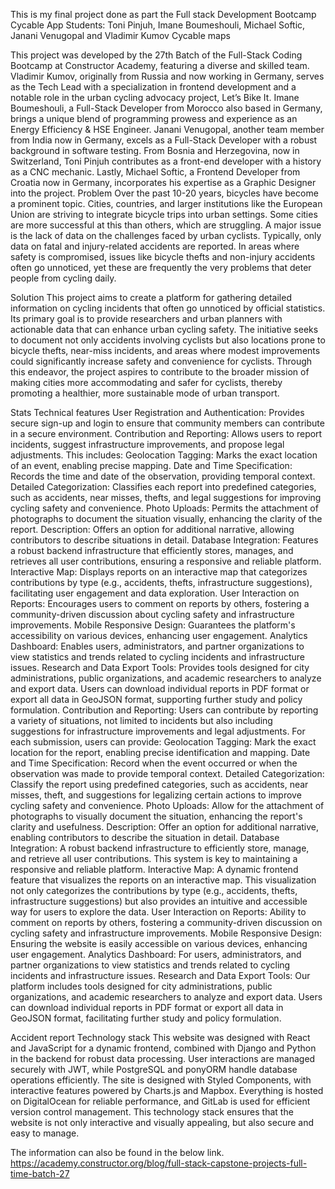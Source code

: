 This is my final project done as part the Full stack Development Bootcamp
Cycable App
Students: Toni Pinjuh, Imane Boumeshouli, Michael Softic, Janani Venugopal and Vladimir Kumov
Cycable maps

This project was developed by the 27th Batch of the Full-Stack Coding Bootcamp at Constructor Academy, featuring a diverse and skilled team. Vladimir Kumov, originally from Russia and now working in Germany, serves as the Tech Lead with a specialization in frontend development and a notable role in the urban cycling advocacy project, Let’s Bike It. Imane Boumeshouli, a Full-Stack Developer from Morocco also based in Germany, brings a unique blend of programming prowess and experience as an Energy Efficiency & HSE Engineer. Janani Venugopal, another team member from India now in Germany, excels as a Full-Stack Developer with a robust background in software testing. From Bosnia and Herzegovina, now in Switzerland, Toni Pinjuh contributes as a front-end developer with a history as a CNC mechanic. Lastly, Michael Softic, a Frontend Developer from Croatia now in Germany, incorporates his expertise as a Graphic Designer into the project.
Problem 
Over the past 10-20 years, bicycles have become a prominent topic. Cities, countries, and larger institutions like the European Union are striving to integrate bicycle trips into urban settings. Some cities are more successful at this than others, which are struggling. A major issue is the lack of data on the challenges faced by urban cyclists. Typically, only data on fatal and injury-related accidents are reported. In areas where safety is compromised, issues like bicycle thefts and non-injury accidents often go unnoticed, yet these are frequently the very problems that deter people from cycling daily.

Solution
This project aims to create a platform for gathering detailed information on cycling incidents that often go unnoticed by official statistics. Its primary goal is to provide researchers and urban planners with actionable data that can enhance urban cycling safety. The initiative seeks to document not only accidents involving cyclists but also locations prone to bicycle thefts, near-miss incidents, and areas where modest improvements could significantly increase safety and convenience for cyclists. Through this endeavor, the project aspires to contribute to the broader mission of making cities more accommodating and safer for cyclists, thereby promoting a healthier, more sustainable mode of urban transport.

Stats
Technical features
User Registration and Authentication: Provides secure sign-up and login to ensure that community members can contribute in a secure environment.
Contribution and Reporting: Allows users to report incidents, suggest infrastructure improvements, and propose legal adjustments. This includes:
Geolocation Tagging: Marks the exact location of an event, enabling precise mapping.
Date and Time Specification: Records the time and date of the observation, providing temporal context.
Detailed Categorization: Classifies each report into predefined categories, such as accidents, near misses, thefts, and legal suggestions for improving cycling safety and convenience.
Photo Uploads: Permits the attachment of photographs to document the situation visually, enhancing the clarity of the report.
Description: Offers an option for additional narrative, allowing contributors to describe situations in detail.
Database Integration: Features a robust backend infrastructure that efficiently stores, manages, and retrieves all user contributions, ensuring a responsive and reliable platform.
Interactive Map: Displays reports on an interactive map that categorizes contributions by type (e.g., accidents, thefts, infrastructure suggestions), facilitating user engagement and data exploration.
User Interaction on Reports: Encourages users to comment on reports by others, fostering a community-driven discussion about cycling safety and infrastructure improvements.
Mobile Responsive Design: Guarantees the platform's accessibility on various devices, enhancing user engagement.
Analytics Dashboard: Enables users, administrators, and partner organizations to view statistics and trends related to cycling incidents and infrastructure issues.
Research and Data Export Tools: Provides tools designed for city administrations, public organizations, and academic researchers to analyze and export data. Users can download individual reports in PDF format or export all data in GeoJSON format, supporting further study and policy formulation.
Contribution and Reporting: Users can contribute by reporting a variety of situations, not limited to incidents but also including suggestions for infrastructure improvements and legal adjustments. For each submission, users can provide:
Geolocation Tagging: Mark the exact location for the report, enabling precise identification and mapping.
Date and Time Specification: Record when the event occurred or when the observation was made to provide temporal context.
Detailed Categorization: Classify the report using predefined categories, such as accidents, near misses, theft, and suggestions for legalizing certain actions to improve cycling safety and convenience.
Photo Uploads: Allow for the attachment of photographs to visually document the situation, enhancing the report's clarity and usefulness.
Description: Offer an option for additional narrative, enabling contributors to describe the situation in detail.
Database Integration: A robust backend infrastructure to efficiently store, manage, and retrieve all user contributions. This system is key to maintaining a responsive and reliable platform.
Interactive Map: A dynamic frontend feature that visualizes the reports on an interactive map. This visualization not only categorizes the contributions by type (e.g., accidents, thefts, infrastructure suggestions) but also provides an intuitive and accessible way for users to explore the data.
User Interaction on Reports: Ability to comment on reports by others, fostering a community-driven discussion on cycling safety and infrastructure improvements.
Mobile Responsive Design: Ensuring the website is easily accessible on various devices, enhancing user engagement. 
Analytics Dashboard: For users, administrators, and partner organizations to view statistics and trends related to cycling incidents and infrastructure issues.
Research and Data Export Tools: Our platform includes tools designed for city administrations, public organizations, and academic researchers to analyze and export data. Users can download individual reports in PDF format or export all data in GeoJSON format, facilitating further study and policy formulation.

Accident report
Technology stack
This website was designed with React and JavaScript for a dynamic frontend, combined with Django and Python in the backend for robust data processing. User interactions are managed securely with JWT, while PostgreSQL and ponyORM handle database operations efficiently. The site is designed with Styled Components, with interactive features powered by Charts.js and Mapbox. Everything is hosted on DigitalOcean for reliable performance, and GitLab is used for efficient version control management. This technology stack ensures that the website is not only interactive and visually appealing, but also secure and easy to manage.


The information can also be found in the below link.
https://academy.constructor.org/blog/full-stack-capstone-projects-full-time-batch-27
